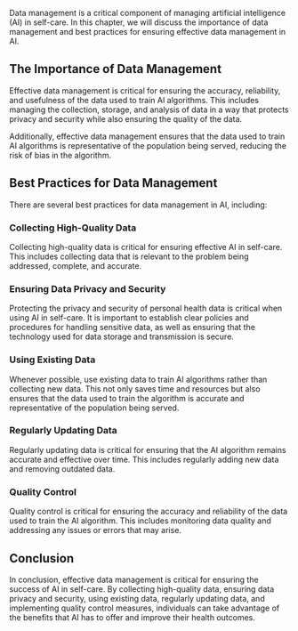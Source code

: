 
Data management is a critical component of managing artificial intelligence (AI) in self-care. In this chapter, we will discuss the importance of data management and best practices for ensuring effective data management in AI.

The Importance of Data Management
---------------------------------

Effective data management is critical for ensuring the accuracy, reliability, and usefulness of the data used to train AI algorithms. This includes managing the collection, storage, and analysis of data in a way that protects privacy and security while also ensuring the quality of the data.

Additionally, effective data management ensures that the data used to train AI algorithms is representative of the population being served, reducing the risk of bias in the algorithm.

Best Practices for Data Management
----------------------------------

There are several best practices for data management in AI, including:

### Collecting High-Quality Data

Collecting high-quality data is critical for ensuring effective AI in self-care. This includes collecting data that is relevant to the problem being addressed, complete, and accurate.

### Ensuring Data Privacy and Security

Protecting the privacy and security of personal health data is critical when using AI in self-care. It is important to establish clear policies and procedures for handling sensitive data, as well as ensuring that the technology used for data storage and transmission is secure.

### Using Existing Data

Whenever possible, use existing data to train AI algorithms rather than collecting new data. This not only saves time and resources but also ensures that the data used to train the algorithm is accurate and representative of the population being served.

### Regularly Updating Data

Regularly updating data is critical for ensuring that the AI algorithm remains accurate and effective over time. This includes regularly adding new data and removing outdated data.

### Quality Control

Quality control is critical for ensuring the accuracy and reliability of the data used to train the AI algorithm. This includes monitoring data quality and addressing any issues or errors that may arise.

Conclusion
----------

In conclusion, effective data management is critical for ensuring the success of AI in self-care. By collecting high-quality data, ensuring data privacy and security, using existing data, regularly updating data, and implementing quality control measures, individuals can take advantage of the benefits that AI has to offer and improve their health outcomes.
